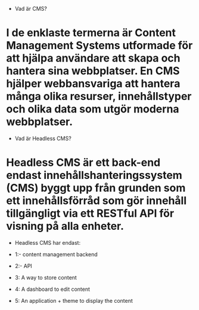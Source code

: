 * Vad är CMS?

# I de enklaste termerna är Content Management Systems utformade för att hjälpa användare att skapa och hantera sina webbplatser. En CMS hjälper webbansvariga att hantera många olika resurser, innehållstyper och olika data som utgör moderna webbplatser.


* Vad är Headless CMS?

# Headless CMS är ett back-end endast innehållshanteringssystem (CMS) byggt upp från grunden som ett innehållsförråd som gör innehåll tillgängligt via ett RESTful API för visning på alla enheter.


* Headless CMS har endast:

* 1:- content management backend
* 2:- API
* 3: A way to store content
* 4: A dashboard to edit content
* 5: An application + theme to display the content




